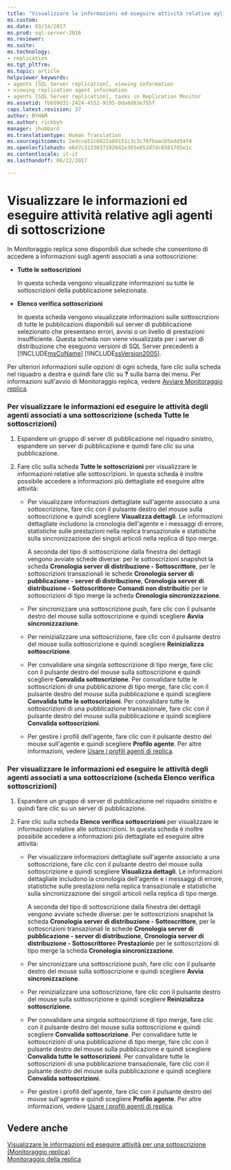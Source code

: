 ```yaml
---
title: "Visualizzare le informazioni ed eseguire attività relative agli agenti di sottoscrizione | Microsoft Docs"
ms.custom: 
ms.date: 03/14/2017
ms.prod: sql-server-2016
ms.reviewer: 
ms.suite: 
ms.technology:
- replication
ms.tgt_pltfrm: 
ms.topic: article
helpviewer_keywords:
- agents [SQL Server replication], viewing information
- viewing replication agent information
- agents [SQL Server replication], tasks in Replication Monitor
ms.assetid: fbb59d31-2424-4552-9195-0da8d83e755f
caps.latest.revision: 37
author: BYHAM
ms.author: rickbyh
manager: jhubbard
ms.translationtype: Human Translation
ms.sourcegitcommit: 2edcce51c6822a89151c3c3c76fbaacb5edd54f4
ms.openlocfilehash: e6d7c3133037182042e365e852d7dc8381705e1c
ms.contentlocale: it-it
ms.lasthandoff: 06/22/2017

---
```

# <a name="view-information-and-perform-tasks-for-subscription-agents"></a>Visualizzare le informazioni ed eseguire attività relative agli agenti di sottoscrizione
  In Monitoraggio replica sono disponibili due schede che consentono di accedere a informazioni sugli agenti associati a una sottoscrizione:  
  
-   **Tutte le sottoscrizioni**  
  
     In questa scheda vengono visualizzate informazioni su tutte le sottoscrizioni della pubblicazione selezionata.  
  
-   **Elenco verifica sottoscrizioni**  
  
     In questa scheda vengono visualizzate informazioni sulle sottoscrizioni di tutte le pubblicazioni disponibili sul server di pubblicazione selezionato che presentano errori, avvisi o un livello di prestazioni insufficiente. Questa scheda non viene visualizzata per i server di distribuzione che eseguono versioni di SQL Server precedenti a [!INCLUDE[msCoName](../../../includes/msconame-md.md)] [!INCLUDE[ssVersion2005](../../../includes/ssversion2005-md.md)].  
  
 Per ulteriori informazioni sulle opzioni di ogni scheda, fare clic sulla scheda nel riquadro a destra e quindi fare clic su **?** sulla barra dei menu. Per informazioni sull'avvio di Monitoraggio replica, vedere [Avviare Monitoraggio replica](../../../relational-databases/replication/monitor/start-the-replication-monitor.md).  
  
### <a name="to-view-information-and-perform-tasks-for-the-agents-associated-with-a-subscription-all-subscriptions-tab"></a>Per visualizzare le informazioni ed eseguire le attività degli agenti associati a una sottoscrizione (scheda Tutte le sottoscrizioni)  
  
1.  Espandere un gruppo di server di pubblicazione nel riquadro sinistro, espandere un server di pubblicazione e quindi fare clic su una pubblicazione.  
  
2.  Fare clic sulla scheda **Tutte le sottoscrizioni** per visualizzare le informazioni relative alle sottoscrizioni. In questa scheda è inoltre possibile accedere a informazioni più dettagliate ed eseguire altre attività:  
  
    -   Per visualizzare informazioni dettagliate sull'agente associato a una sottoscrizione, fare clic con il pulsante destro del mouse sulla sottoscrizione e quindi scegliere **Visualizza dettagli**. Le informazioni dettagliate includono la cronologia dell'agente e i messaggi di errore, statistiche sulle prestazioni nella replica transazionale e statistiche sulla sincronizzazione dei singoli articoli nella replica di tipo merge.  
  
         A seconda del tipo di sottoscrizione dalla finestra dei dettagli vengono avviate schede diverse: per le sottoscrizioni snapshot la scheda **Cronologia server di distribuzione - Sottoscrittore**, per le sottoscrizioni transazionali le schede **Cronologia server di pubblicazione - server di distribuzione**, **Cronologia server di distribuzione - Sottoscrittore**e **Comandi non distribuiti**e per le sottoscrizioni di tipo merge la scheda **Cronologia sincronizzazione**.  
  
    -   Per sincronizzare una sottoscrizione push, fare clic con il pulsante destro del mouse sulla sottoscrizione e quindi scegliere **Avvia sincronizzazione**.  
  
    -   Per reinizializzare una sottoscrizione, fare clic con il pulsante destro del mouse sulla sottoscrizione e quindi scegliere **Reinizializza sottoscrizione**.  
  
    -   Per convalidare una singola sottoscrizione di tipo merge, fare clic con il pulsante destro del mouse sulla sottoscrizione e quindi scegliere **Convalida sottoscrizione**. Per convalidare tutte le sottoscrizioni di una pubblicazione di tipo merge, fare clic con il pulsante destro del mouse sulla pubblicazione e quindi scegliere **Convalida tutte le sottoscrizioni**. Per convalidare tutte le sottoscrizioni di una pubblicazione transazionale, fare clic con il pulsante destro del mouse sulla pubblicazione e quindi scegliere **Convalida sottoscrizioni**.  
  
    -   Per gestire i profili dell'agente, fare clic con il pulsante destro del mouse sull'agente e quindi scegliere **Profilo agente**. Per altre informazioni, vedere [Usare i profili agenti di replica](../../../relational-databases/replication/agents/work-with-replication-agent-profiles.md).  
  
### <a name="to-view-information-and-perform-tasks-for-the-agents-associated-with-a-subscription-subscription-watch-list-tab"></a>Per visualizzare le informazioni ed eseguire le attività degli agenti associati a una sottoscrizione (scheda Elenco verifica sottoscrizioni)  
  
1.  Espandere un gruppo di server di pubblicazione nel riquadro sinistro e quindi fare clic su un server di pubblicazione.  
  
2.  Fare clic sulla scheda **Elenco verifica sottoscrizioni** per visualizzare le informazioni relative alle sottoscrizioni. In questa scheda è inoltre possibile accedere a informazioni più dettagliate ed eseguire altre attività:  
  
    -   Per visualizzare informazioni dettagliate sull'agente associato a una sottoscrizione, fare clic con il pulsante destro del mouse sulla sottoscrizione e quindi scegliere **Visualizza dettagli**. Le informazioni dettagliate includono la cronologia dell'agente e i messaggi di errore, statistiche sulle prestazioni nella replica transazionale e statistiche sulla sincronizzazione dei singoli articoli nella replica di tipo merge.  
  
         A seconda del tipo di sottoscrizione dalla finestra dei dettagli vengono avviate schede diverse: per le sottoscrizioni snapshot la scheda **Cronologia server di distribuzione - Sottoscrittore**, per le sottoscrizioni transazionali le schede **Cronologia server di pubblicazione - server di distribuzione**, **Cronologia server di distribuzione - Sottoscrittore**e **Prestazioni**e per le sottoscrizioni di tipo merge la scheda **Cronologia sincronizzazione**.  
  
    -   Per sincronizzare una sottoscrizione push, fare clic con il pulsante destro del mouse sulla sottoscrizione e quindi scegliere **Avvia sincronizzazione**.  
  
    -   Per reinizializzare una sottoscrizione, fare clic con il pulsante destro del mouse sulla sottoscrizione e quindi scegliere **Reinizializza sottoscrizione**.  
  
    -   Per convalidare una singola sottoscrizione di tipo merge, fare clic con il pulsante destro del mouse sulla sottoscrizione e quindi scegliere **Convalida sottoscrizione**. Per convalidare tutte le sottoscrizioni di una pubblicazione di tipo merge, fare clic con il pulsante destro del mouse sulla pubblicazione e quindi scegliere **Convalida tutte le sottoscrizioni**. Per convalidare tutte le sottoscrizioni di una pubblicazione transazionale, fare clic con il pulsante destro del mouse sulla pubblicazione e quindi scegliere **Convalida sottoscrizioni**.  
  
    -   Per gestire i profili dell'agente, fare clic con il pulsante destro del mouse sull'agente e quindi scegliere **Profilo agente**. Per altre informazioni, vedere [Usare i profili agenti di replica](../../../relational-databases/replication/agents/work-with-replication-agent-profiles.md).  
  
## <a name="see-also"></a>Vedere anche  
 [Visualizzare le informazioni ed eseguire attività per una sottoscrizione &#40;Monitoraggio replica&#41;](../../../relational-databases/replication/monitor/view-information-and-perform-tasks-for-a-subscription-replication-monitor.md)   
 [Monitoraggio della replica](../../../relational-databases/replication/monitor/monitoring-replication-overview.md)  
  
  
